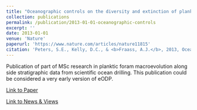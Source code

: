```yaml
---
title: "Oceanographic controls on the diversity and extinction of planktonic foraminifera"
collection: publications
permalink: /publication/2013-01-01-oceanographic-controls
excerpt: ''
date: 2013-01-01
venue: 'Nature'
paperurl: 'https://www.nature.com/articles/nature11815'
citation: 'Peters, S.E., Kelly, D.C., & <b>Fraass, A.J.</b>, 2013, Oceanographic controls on the diversity and extinction of planktonic foraminifera, <i>Nature</i>, 4932:398-401.'
---
```

Publication of part of MSc research in planktic foram macroevolution along side stratigraphic data from scientific ocean drilling. This publication could be considered a very early version of eODP.

[Link to Paper](https://www.nature.com/articles/nature11815)

[Link to News & Views](https://www.nature.com/articles/nature11851)
